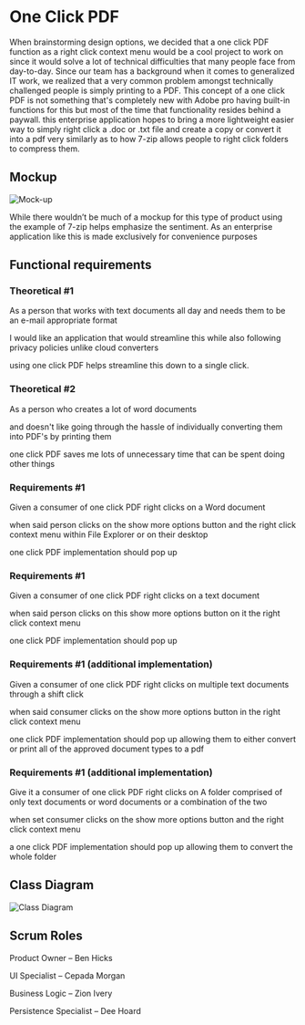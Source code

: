 # One Click PDF 

When brainstorming design options, we decided that a one click PDF function as a right click context menu would be a cool project to work on since it would solve a lot of technical difficulties that many people face from day-to-day. Since our team has a background when it comes to generalized IT work, we realized that a very common problem amongst technically challenged people is simply printing to a PDF. This concept of a one click PDF is not something that's completely new with Adobe pro having built-in functions for this but most of the time that functionality resides behind a paywall. this enterprise application hopes to bring a more lightweight easier way to simply right click a .doc or .txt file and create a copy or convert it into a pdf very similarly as to how 7-zip allows people to right click folders to compress them. 

## Mockup 

![Mock-up](https://user-images.githubusercontent.com/73999671/190031544-b98dc32f-b35a-498e-9740-d60e74795fcf.png)

While there wouldn’t be much of a mockup for this type of product using the example of 7-zip helps emphasize the sentiment. As an enterprise application like this is made exclusively for convenience purposes 

## Functional requirements 

### Theoretical #1 

As a person that works with text documents all day and needs them to be an e-mail appropriate format 

I would like an application that would streamline this while also following privacy policies unlike cloud converters 

using one click PDF helps streamline this down to a single click. 

### Theoretical #2 

As a person who creates a lot of word documents 

and doesn't like going through the hassle of individually converting them into PDF's by printing them 

one click PDF saves me lots of unnecessary time that can be spent doing other things 

### Requirements #1 

Given a consumer of one click PDF right clicks on a Word document 

when said person clicks on the show more options button and the right click context menu within File Explorer or on their desktop 

one click PDF implementation should pop up 

### Requirements #1 

Given a consumer of one click PDF right clicks on a text document  

when said person clicks on this show more options button on it the right click context menu 

one click PDF implementation should pop up 

### Requirements #1 (additional implementation) 

Given a consumer of one click PDF right clicks on multiple text documents through a shift click 

when said consumer clicks on the show more options button in the right click context menu 

one click PDF implementation should pop up allowing them to either convert or print all of the approved document types to a pdf 

### Requirements #1 (additional implementation) 

Give it a consumer of one click PDF right clicks on A folder comprised of only text documents or word documents or a combination of the two 

when set consumer clicks on the show more options button and the right click context menu 

a one click PDF implementation should pop up allowing them to convert the whole folder 

## Class Diagram 

![Class Diagram](https://user-images.githubusercontent.com/73999671/190031586-0b1b004a-1a8f-4a67-9287-a6508cc6486e.png)

## Scrum Roles 

Product Owner – Ben Hicks 

UI Specialist – Cepada Morgan  

Business Logic – Zion Ivery 

Persistence Specialist – Dee Hoard 

